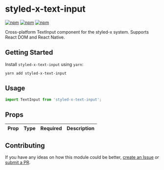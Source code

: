 # styled-x-text-input

[![npm](https://img.shields.io/npm/v/styled-x-text-input.svg)](https://www.npmjs.com/package/styled-x-text-input)
[![npm](https://img.shields.io/npm/dt/styled-x-text-input.svg)](https://www.npmjs.com/package/styled-x-text-input)
[![npm](https://img.shields.io/npm/l/styled-x-text-input.svg)](https://github.com/negativetwelve/styled-x/blob/master/LICENSE)

Cross-platform TextInput component for the styled-x system. Supports React DOM and React Native.

## Getting Started

Install `styled-x-text-input` using `yarn`:

```shell
yarn add styled-x-text-input
```

## Usage

```javascript
import TextInput from 'styled-x-text-input';
```

## Props

Prop | Type | Required | Description
-----|------|----------|------------

## Contributing

If you have any ideas on how this module could be better, [create an Issue](https://github.com/negativetwelve/styled-x/issues) or [submit a PR](https://github.com/negativetwelve/styled-x/pulls).

